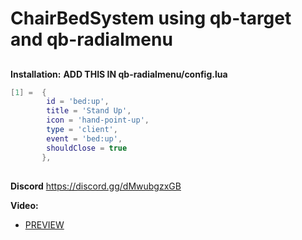 # ChairBedSystem using qb-target and qb-radialmenu

##

**Installation:**
**ADD THIS IN qb-radialmenu/config.lua**
```lua
[1] =  {
        id = 'bed:up',
        title = 'Stand Up',
        icon = 'hand-point-up',
        type = 'client',
        event = 'bed:up',
        shouldClose = true
       },
```

##

**Discord**
https://discord.gg/dMwubgzxGB

**Video:**
* [PREVIEW](https://streamable.com/xityti)
